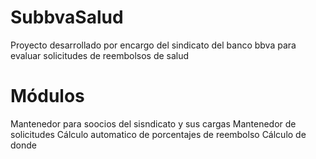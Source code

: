 SubbvaSalud
===========

Proyecto desarrollado por encargo del sindicato del banco bbva para evaluar solicitudes de reembolsos de salud

Módulos
=======

Mantenedor para soocios del sisndicato y sus cargas
Mantenedor de solicitudes
Cálculo automatico de porcentajes de reembolso
Cálculo de donde 
